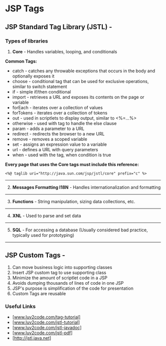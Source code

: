 # JSP Tags

## JSP Standard Tag Library (JSTL) -
### Types of libraries
1. **Core** - Handles variables, looping, and conditionals  

**Common Tags:**
  * catch - catches any throwable exceptions that occurs in the body and optionally exposes it
  * choose - conditional tag that can be used for exclusive operations, similar to switch statement
  * if - simple if/then conditional
  * import - retrieves a URL and exposes its contents on the page or variable
  * forEach - iterates over a collection of values
  * forTokens - iterates over a collection of tokens
  * out - used in scriptlets to display output, similar to <%=...%>
  * otherwise - used with <choose> tag to handle the else clause
  * param - adds a parameter to a URL
  * redirect - redirects the browser to a new URL
  * remove - removes a scoped variable
  * set - assigns an expression value to a variable
  * url - defines a URL with query parameters
  * when - used with the <choose> tag, when condition is true

**Every page that uses the Core tags must include this reference:**

	<%@ taglib uri="http://java.sun.com/jsp/jstl/core" prefix="c" %>
  
_____________________________________________________________________________

2. **Messages Formatting I18N** - Handles internationalization and formatting
_____________________________________________________________________________
3. **Functions** - String manipulation, sizing data collections, etc.
_____________________________________________________________________________
4. **XNL** - Used to parse and set data
_____________________________________________________________________________
5. **SQL** - For accessing a database (Usually considered bad practice, typically used for prototyping)
_____________________________________________________________________________

		

## JSP Custom Tags - 
1. Can move business logic into supporting classes
2. Insert JSP custom tag to use supporting class
3. Minimize the amount of scriptlet code in a JSP
4. Avoids dumping thousands of lines of code in one JSP
5. JSP's purpose is simplification of the code for presentation
6. Custom Tags are reusable


### Useful Links
  * [www.luv2code.com/tag-tutorial]
  * [www.luv2code.com/jstl-tutorial] 
  * [www.luv2code.com/jstl-javadoc] 
  * [www.luv2code.com/jstl-pdf]
  * [http://jstl.java.net]